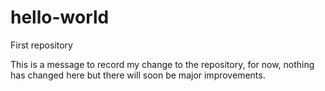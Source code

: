 # hello-world
First repository

This is a message to record my change to the repository, for now,
nothing has changed here but there will soon be major improvements.
